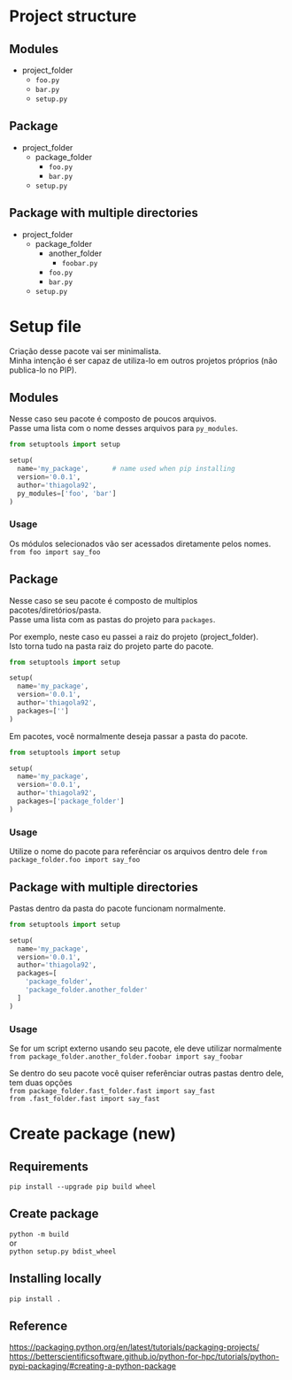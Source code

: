 # Project structure

## Modules
* project_folder
  * `foo.py`
  * `bar.py`
  * `setup.py`

## Package
* project_folder
  * package_folder
    * `foo.py`
    * `bar.py`
  * `setup.py`

## Package with multiple directories
* project_folder
  * package_folder
    * another_folder
      * `foobar.py`
    * `foo.py`
    * `bar.py`
  * `setup.py`

# Setup file
Criação desse pacote vai ser minimalista.  
Minha intenção é ser capaz de utiliza-lo em outros projetos próprios (não publica-lo no PIP).  

## Modules
Nesse caso seu pacote é composto de poucos arquivos.  
Passe uma lista com o nome desses arquivos para `py_modules`.  

```python
from setuptools import setup

setup(
  name='my_package',      # name used when pip installing
  version='0.0.1',
  author='thiagola92',
  py_modules=['foo', 'bar']
)
```

### Usage
Os módulos selecionados vão ser acessados diretamente pelos nomes.  
`from foo import say_foo`  

## Package
Nesse caso se seu pacote é composto de multiplos pacotes/diretórios/pasta.  
Passe uma lista com as pastas do projeto para `packages`.  

Por exemplo, neste caso eu passei a raiz do projeto (project_folder).  
Isto torna tudo na pasta raiz do projeto parte do pacote.  
```python
from setuptools import setup

setup(
  name='my_package',
  version='0.0.1',
  author='thiagola92',
  packages=['']
)
```

Em pacotes, você normalmente deseja passar a pasta do pacote.  
```python
from setuptools import setup

setup(
  name='my_package',
  version='0.0.1',
  author='thiagola92',
  packages=['package_folder']
)
```

### Usage
Utilize o nome do pacote para referênciar os arquivos dentro dele
`from package_folder.foo import say_foo`  

## Package with multiple directories
Pastas dentro da pasta do pacote funcionam normalmente.  
```python
from setuptools import setup

setup(
  name='my_package',
  version='0.0.1',
  author='thiagola92',
  packages=[
    'package_folder',
    'package_folder.another_folder'
  ]
)
```

### Usage
Se for um script externo usando seu pacote, ele deve utilizar normalmente  
`from package_folder.another_folder.foobar import say_foobar`  

Se dentro do seu pacote você quiser referênciar outras pastas dentro dele, tem duas opções  
`from package_folder.fast_folder.fast import say_fast`  
`from .fast_folder.fast import say_fast`  

# Create package (new)

## Requirements
`pip install --upgrade pip build wheel`  

## Create package
`python -m build`  
or  
`python setup.py bdist_wheel`  

## Installing locally
`pip install .`  

## Reference
https://packaging.python.org/en/latest/tutorials/packaging-projects/  
https://betterscientificsoftware.github.io/python-for-hpc/tutorials/python-pypi-packaging/#creating-a-python-package  
